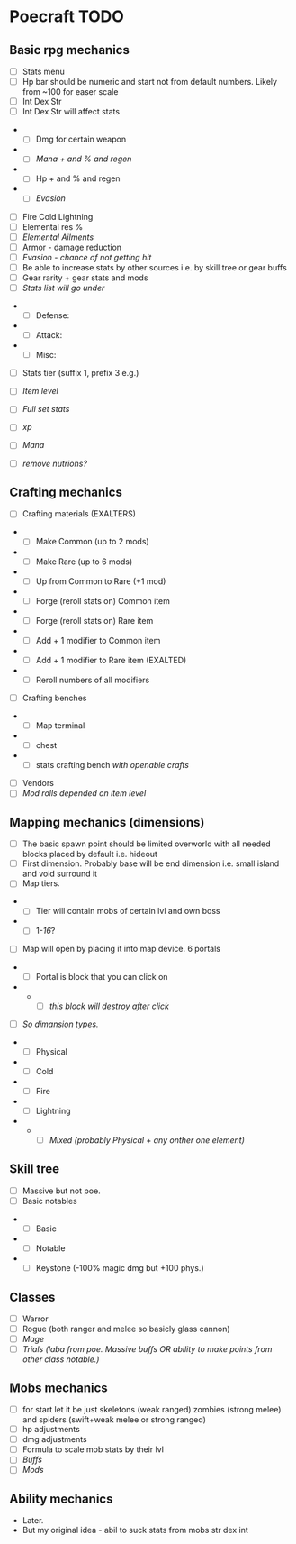 Poecraft TODO
========================

## Basic rpg mechanics
* [ ] Stats menu
* [ ] Hp bar should be numeric and start not from default numbers. Likely from ~100 for easer scale
* [ ] Int Dex Str
* [ ] Int Dex Str will affect stats
* * [ ] Dmg for certain weapon
* * [ ] *Mana + and % and regen*
* * [ ] Hp + and % and regen
* * [ ] *Evasion*
* [ ] Fire Cold Lightning
* [ ] Elemental res %
* [ ] *Elemental Ailments*
* [ ] Armor - damage reduction
* [ ] *Evasion - chance of not getting hit*
* [ ] Be able to increase stats by other sources i.e. by skill tree or gear buffs
* [ ] Gear rarity + gear stats and mods
* [ ] *Stats list will go under*
* * [ ] Defense:
* * [ ] Attack:
* * [ ] Misc:
* [ ] Stats tier (suffix 1, prefix 3 e.g.)

* [ ] *Item level*
* [ ] *Full set stats*
* [ ] *xp*
* [ ] *Mana*
* [ ] *remove nutrions?*
## Crafting mechanics
* [ ] Crafting materials (EXALTERS)
- - [ ] Make Common (up to 2 mods)
- - [ ] Make Rare (up to 6 mods)
- - [ ] Up from Common to Rare (+1 mod)
- - [ ] Forge (reroll stats on) Common item
- - [ ] Forge (reroll stats on) Rare item
- - [ ] Add + 1 modifier to Common item
- - [ ] Add + 1 modifier to Rare item (EXALTED)
- - [ ] Reroll numbers of all modifiers
* [ ] Crafting benches  
- - [ ] Map terminal 
- - [ ] chest 
- - [ ] stats crafting bench *with openable crafts*
* [ ] Vendors
* [ ] *Mod rolls depended on item level*
## Mapping mechanics (dimensions)
* [ ] The basic spawn point should be limited overworld with all needed blocks placed by default i.e. hideout
* [ ] First dimension. Probably base will be end dimension i.e. small island and void surround it
* [ ] Map tiers.
* * [ ] Tier will contain mobs of certain lvl and own boss
* * [ ] 1-*16*?
* [ ] Map will open by placing it into map device. 6 portals
* * [ ] Portal is block that you can click on
* * * [ ] *this block will destroy after click*
* [ ] *So dimansion types.*
* * [ ] Physical
* * [ ] Cold
* * [ ] Fire
* * [ ] Lightning
* * * [ ] *Mixed (probably Physical + any onther one element)*
## Skill tree
* [ ] Massive but not poe.
* [ ] Basic notables
* * [ ] Basic
* * [ ] Notable
* * [ ] Keystone (-100% magic dmg but +100 phys.)
## Classes
* [ ] Warror
* [ ] Rogue (both ranger and melee so basicly glass cannon)
* [ ] *Mage*
* [ ] *Trials (laba from poe. Massive buffs OR ability to make points from other class notable.)*
## Mobs mechanics
* [ ] for start let it be just skeletons (weak ranged) zombies (strong melee) and spiders (swift+weak melee or strong ranged)
* [ ] hp adjustments
* [ ] dmg adjustments
* [ ] Formula to scale mob stats by their lvl 
* [ ] *Buffs*
* [ ] *Mods*
## Ability mechanics
* Later.
* But my original idea - abil to suck stats from mobs str dex int